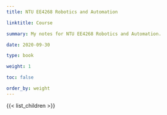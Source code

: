 ```yaml
---
title: NTU EE4268 Robotics and Automation

linktitle: Course

summary: My notes for NTU EE4268 Robotics and Automation.

date: 2020-09-30

type: book

weight: 1

toc: false

order_by: weight
---
```


{{< list_children >}}
